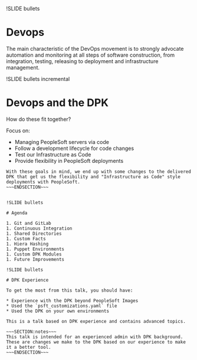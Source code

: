 !SLIDE bullets

# Devops

The main characteristic of the DevOps movement is to strongly advocate automation and monitoring at all steps of software construction, from integration, testing, releasing to deployment and infrastructure management.

!SLIDE bullets incremental

# Devops and the DPK

How do these fit together?

Focus on:

* Managing PeopleSoft servers via code
* Follow a development lifecycle for code changes
* Test our Infrastructure as Code
* Provide flexibility in PeopleSoft deployments

~~~SECTION:notes~~~
With these goals in mind, we end up with some changes to the delivered DPK that get us the flexibility and "Infrastructure as Code" style deployments with PeopleSoft.
~~~ENDSECTION~~~


!SLIDE bullets

# Agenda

1. Git and GitLab
1. Continuous Integration
1. Shared Directories
1. Custom Facts
1. Hiera Hashing
1. Puppet Environments
1. Custom DPK Modules
1. Future Improvements

!SLIDE bullets

# DPK Experience

To get the most from this talk, you should have:

* Experience with the DPK beyond PeopleSoft Images
* Used the `psft_customizations.yaml` file
* Used the DPK on your own environments

This is a talk based on DPK experience and contains advanced topics.

~~~SECTION:notes~~~
This talk is intended for an experienced admin with DPK background. These are changes we make to the DPK based on our experience to make it a better tool.
~~~ENDSECTION~~~
